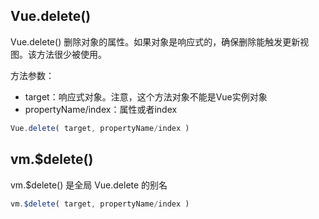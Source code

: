 
## Vue.delete()
Vue.delete() 删除对象的属性。如果对象是响应式的，确保删除能触发更新视图。该方法很少被使用。

方法参数：
* target：响应式对象。注意，这个方法对象不能是Vue实例对象
* propertyName/index：属性或者index
```js
Vue.delete( target, propertyName/index )
```

## vm.$delete()
vm.$delete() 是全局 Vue.delete 的别名
```js
vm.$delete( target, propertyName/index )
```